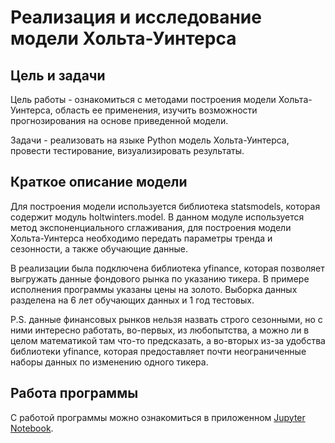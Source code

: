 # Реализация и исследование модели Хольта-Уинтерса
## Цель и задачи
Цель работы - ознакомиться с методами построения модели Хольта-Уинтерса, область ее применения, изучить возможности 
прогнозирования на основе приведенной модели.

Задачи - реализовать на языке Python модель Хольта-Уинтерса, провести тестирование, визуализировать результаты.

## Краткое описание модели
Для построения модели используется библиотека statsmodels, которая содержит модуль holtwinters.model. В данном модуле 
используется метод экспоненциального сглаживания, для построения модели Хольта-Уинтерса необходимо передать параметры
тренда и сезонности, а также обучающие данные.

В реализации была подключена библиотека yfinance, которая позволяет выгружать данные фондового рынка по указанию тикера.
В примере исполнения программы указаны цены на золото. Выборка данных разделена на 6 лет обучающих данных и 1 год 
тестовых.

P.S. данные финансовых рынков нельзя назвать строго сезонными, но с ними интересно работать, во-первых, из любопытства, 
а можно ли в целом математикой там что-то предсказать, а во-вторых из-за удобства библиотеки yfinance, которая 
предоставляет почти неограниченные наборы данных по изменению одного тикера.

## Работа программы
С работой программы можно ознакомиться в приложенном [Jupyter Notebook](Notebook.ipynb).